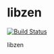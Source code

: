 libzen
==============
[![Build Status](https://travis-ci.org/konoha-project/libzen.png?branch=master)](https://travis-ci.org/konoha-project/libzen)

libzen
